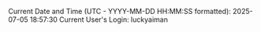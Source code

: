 Current Date and Time (UTC - YYYY-MM-DD HH:MM:SS formatted): 2025-07-05 18:57:30
Current User's Login: luckyaiman
